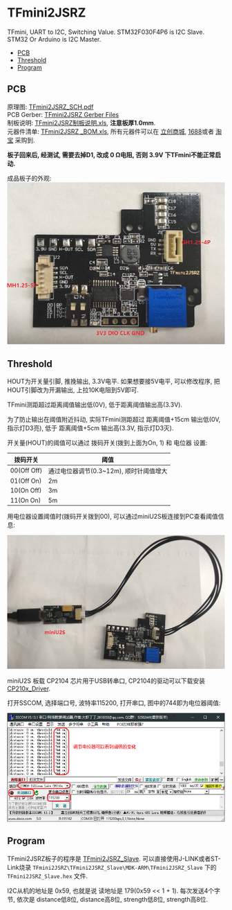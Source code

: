 # TFmini2JSRZ
TFmini, UART to I2C, Switching Value. STM32F030F4P6 is I2C Slave. STM32 Or Arduino is I2C Master.  

- [PCB](#pcb)  
- [Threshold](#threshold)  
- [Program](#program)  



## PCB  
原理图: [TFmini2JSRZ_SCH.pdf](/TFmini2JSRZ_SCH.pdf)  
PCB Gerber: [TFmini2JSRZ Gerber Files](/TFmini2JSRZ_Gerber_Files)  
制板说明: [TFmini2JSRZ制板说明.xls](/TFmini2JSRZ制板说明.xls), **注意板厚1.0mm**.  
元器件清单: [TFmini2JSRZ _BOM.xls](/TFmini2JSRZ_BOM.xls), 所有元器件可以在 [立创商城](http://www.szlcsc.com/), [1688](https://www.1688.com/)或者 [淘宝](https://www.taobao.com/) 采购到.  

**板子回来后, 经测试, 需要去掉D1, 改成 0 Ω电阻, 否则 3.9V 下TFmini不能正常启动.**  

成品板子的外观:  
![TFmini2JSRZ](/Assets/TFmini2JSRZ.png)  



## Threshold
HOUT为开关量引脚, 推挽输出, 3.3V电平. 如果想要接5V电平, 可以修改程序, 把HOUT引脚改为开漏输出, 上拉10K电阻到5V即可.    

TFmini测距超过距离阈值输出低(0V), 低于距离阈值输出高(3.3V).  

为了防止输出在阈值附近抖动, 实际TFmini测距超过 距离阈值+15cm 输出低(0V, 指示灯D3亮), 低于 距离阈值+5cm 输出高(3.3V, 指示灯D3灭).  

开关量(HOUT)的阈值可以通过 拨码开关(拨到上面为On, 1) 和 电位器 设置:  


拨码开关 | 阈值 
---------|----------
 00(Off Off) | 通过电位器调节(0.3~12m), 顺时针阈值增大 
 01(Off On) | 2m 
 10(On Off) | 3m 
 11(On On) | 5m 

用电位器设置阈值时(拨码开关拨到00), 可以通过miniU2S板连接到PC查看阈值信息:  

![miniU2S](/Assets/miniU2S.png)  

miniU2S 板载 CP2104 芯片用于USB转串口, CP2104的驱动可以下载安装 [CP210x_Driver](https://cn.silabs.com/products/development-tools/software/usb-to-uart-bridge-vcp-drivers).  

打开SSCOM, 选择端口号, 波特率115200, 打开串口, 图中的744即为电位器阈值:  

![SSCOM](/Assets/sscom.png)  



## Program
TFmini2JSRZ板子的程序是 [TFmini2JSRZ_Slave](/TFmini2JSRZ_Slave). 可以直接使用J-LINK或者ST-Link烧录 `TFmini2JSRZ\TFmini2JSRZ_Slave\MDK-ARM\TFmini2JSRZ_Slave` 下的 `TFmini2JSRZ_Slave.hex` 文件.  

I2C从机的地址是 0x59, 也就是说 读地址是 179(0x59 << 1 + 1). 每次发送4个字节, 依次是 distance低8位, distance高8位, strength低8位, strength高8位.  